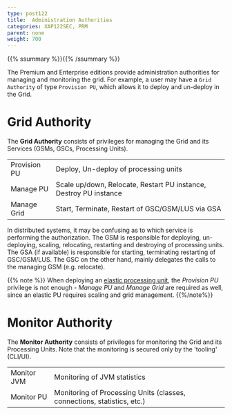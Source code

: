 ```yaml
---
type: post122
title:  Administration Authorities
categories: XAP122SEC, PRM
parent: none
weight: 700
---
```


{{% ssummary %}}{{% /ssummary %}}

The Premium and Enterprise editions provide administration authorities for managing and monitoring the grid. 
For example, a user may have a `Grid Authority` of type `Provision PU`, which allows it to deploy and un-deploy in the Grid.

# Grid Authority

The **Grid Authority** consists of privileges for managing the Grid and its Services (GSMs, GSCs, Processing Units).

|       |     |
|-------|-----|
| Provision PU | Deploy, Un-deploy of processing units |
| Manage PU | Scale up/down, Relocate, Restart PU instance, Destroy PU instance |
| Manage Grid | Start, Terminate, Restart of GSC/GSM/LUS via GSA |

In distributed systems, it may be confusing as to which service is performing the authorization. The GSM is responsible for deploying, un-deploying, scaling, relocating, restarting and destroying of processing units. The GSA (if available) is responsible for starting, terminating restarting of GSC/GSM/LUS. The GSC on the other hand, mainly delegates the calls to the managing GSM (e.g. relocate).


{{% note %}}
When deploying an [elastic processing unit]({{%currentjavaurl%}}/elastic-processing-unit.html), the *Provision PU* privilege is not enough - *Manage PU* and *Manage Grid* are required as well, since an elastic PU requires scaling and grid management.
{{%/note%}}

# Monitor Authority

The **Monitor Authority** consists of privileges for monitoring the Grid and its Processing Units.
Note that the monitoring is secured only by the 'tooling' (CLI/UI).

|       |     |
|-------|-----|
| Monitor JVM | Monitoring of JVM statistics |
| Monitor PU | Monitoring of Processing Units (classes, connections, statistics, etc.) |
